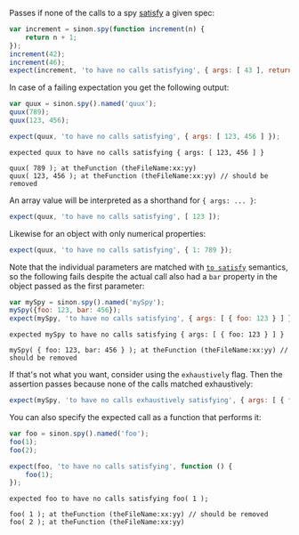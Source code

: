 Passes if none of the calls to a spy [satisfy](http://unexpected.js.org/assertions/any/to-satisfy/) a given spec:

```js
var increment = sinon.spy(function increment(n) {
    return n + 1;
});
increment(42);
increment(46);
expect(increment, 'to have no calls satisfying', { args: [ 43 ], returnValue: 44 });
```

In case of a failing expectation you get the following output:

```js
var quux = sinon.spy().named('quux');
quux(789);
quux(123, 456);

expect(quux, 'to have no calls satisfying', { args: [ 123, 456 ] });
```

```output
expected quux to have no calls satisfying { args: [ 123, 456 ] }

quux( 789 ); at theFunction (theFileName:xx:yy)
quux( 123, 456 ); at theFunction (theFileName:xx:yy) // should be removed
```

An array value will be interpreted as a shorthand for `{ args: ... }`:

```js
expect(quux, 'to have no calls satisfying', [ 123 ]);
```

Likewise for an object with only numerical properties:

```js
expect(quux, 'to have no calls satisfying', { 1: 789 });
```

Note that the individual parameters are matched with
[`to satisfy`](http://unexpected.js.org/assertions/any/to-satisfy/)
semantics, so the following fails despite the actual call
also had a `bar` property in the object passed as the first
parameter:

```js
var mySpy = sinon.spy().named('mySpy');
mySpy({foo: 123, bar: 456});
expect(mySpy, 'to have no calls satisfying', { args: [ { foo: 123 } ] });
```

```output
expected mySpy to have no calls satisfying { args: [ { foo: 123 } ] }

mySpy( { foo: 123, bar: 456 } ); at theFunction (theFileName:xx:yy) // should be removed
```

If that's not what you want, consider using the `exhaustively` flag. Then
the assertion passes because none of the calls matched exhaustively:

```js
expect(mySpy, 'to have no calls exhaustively satisfying', { args: [ { foo: 123 } ] });
```

You can also specify the expected call as a function that performs it:

```js
var foo = sinon.spy().named('foo');
foo(1);
foo(2);

expect(foo, 'to have no calls satisfying', function () {
    foo(1);
});
```

```output
expected foo to have no calls satisfying foo( 1 );

foo( 1 ); at theFunction (theFileName:xx:yy) // should be removed
foo( 2 ); at theFunction (theFileName:xx:yy)
```
